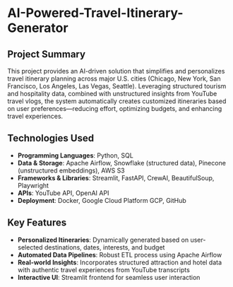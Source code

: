 # AI-Powered-Travel-Itinerary-Generator

## Project Summary  
This project provides an AI-driven solution that simplifies and personalizes travel itinerary planning across major U.S. cities (Chicago, New York, San Francisco, Los Angeles, Las Vegas, Seattle). Leveraging structured tourism and hospitality data, combined with unstructured insights from YouTube travel vlogs, the system automatically creates customized itineraries based on user preferences—reducing effort, optimizing budgets, and enhancing travel experiences.

## Technologies Used  
- **Programming Languages**: Python, SQL  
- **Data & Storage**: Apache Airflow, Snowflake (structured data), Pinecone (unstructured embeddings), AWS S3  
- **Frameworks & Libraries**: Streamlit, FastAPI, CrewAI, BeautifulSoup, Playwright  
- **APIs**: YouTube API, OpenAI API  
- **Deployment**: Docker, Google Cloud Platform GCP, GitHub

## Key Features  
- **Personalized Itineraries**: Dynamically generated based on user-selected destinations, dates, interests, and budget  
- **Automated Data Pipelines**: Robust ETL process using Apache Airflow  
- **Real-world Insights**: Incorporates structured attraction and hotel data with authentic travel experiences from YouTube transcripts  
- **Interactive UI**: Streamlit frontend for seamless user interaction
